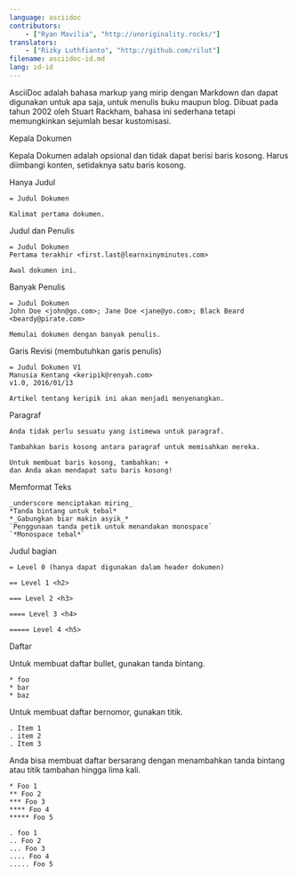 ```yaml
---
language: asciidoc
contributors:
    - ["Ryan Mavilia", "http://unoriginality.rocks/"]
translators:
    - ["Rizky Luthfianto", "http://github.com/rilut"]
filename: asciidoc-id.md
lang: id-id
---
```


AsciiDoc adalah bahasa markup yang mirip dengan Markdown dan dapat digunakan untuk apa saja, untuk menulis buku maupun blog. Dibuat pada tahun 2002 oleh Stuart Rackham, bahasa ini sederhana tetapi memungkinkan sejumlah besar kustomisasi.

Kepala Dokumen

Kepala Dokumen adalah opsional dan tidak dapat berisi baris kosong. Harus diimbangi konten, setidaknya satu baris kosong.

Hanya Judul

```
= Judul Dokumen

Kalimat pertama dokumen.
```

Judul dan Penulis

```
= Judul Dokumen
Pertama terakhir <first.last@learnxinyminutes.com>

Awal dokumen ini.
```

Banyak Penulis

```
= Judul Dokumen
John Doe <john@go.com>; Jane Doe <jane@yo.com>; Black Beard <beardy@pirate.com>

Memulai dokumen dengan banyak penulis.
```

Garis Revisi (membutuhkan garis penulis)

```
= Judul Dokumen V1
Manusia Kentang <keripik@renyah.com>
v1.0, 2016/01/13

Artikel tentang keripik ini akan menjadi menyenangkan.
```

Paragraf

```
Anda tidak perlu sesuatu yang istimewa untuk paragraf.

Tambahkan baris kosong antara paragraf untuk memisahkan mereka.

Untuk membuat baris kosong, tambahkan: +
dan Anda akan mendapat satu baris kosong!
```

Memformat Teks

```
_underscore menciptakan miring_
*Tanda bintang untuk tebal*
*_Gabungkan biar makin asyik_*
`Penggunaan tanda petik untuk menandakan monospace`
`*Monospace tebal*`
```

Judul bagian

```
= Level 0 (hanya dapat digunakan dalam header dokumen)

== Level 1 <h2>

=== Level 2 <h3>

==== Level 3 <h4>

===== Level 4 <h5>

```

Daftar

Untuk membuat daftar bullet, gunakan tanda bintang.

```
* foo
* bar
* baz
```

Untuk membuat daftar bernomor, gunakan titik.

```
. Item 1
. item 2
. Item 3
```

Anda bisa membuat daftar bersarang dengan menambahkan tanda bintang atau titik tambahan hingga lima kali.

```
* Foo 1
** Foo 2
*** Foo 3
**** Foo 4
***** Foo 5

. foo 1
.. Foo 2
... Foo 3
.... Foo 4
..... Foo 5
```
